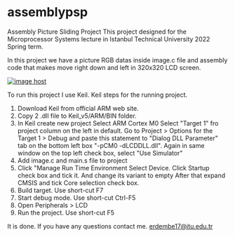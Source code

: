 # assemblypsp
Assembly Picture Sliding Project
This project designed for the Microprocessor Systems lecture in Istanbul Technical University 2022 Spring term.

In this project we have a picture RGB datas inside image.c file and assembly code that makes move right down and left in 320x320 LCD screen.


<a href="https://imgbox.com/YMseu6JI" target="_blank"><img src="https://thumbs2.imgbox.com/e8/67/YMseu6JI_t.png" alt="image host"/></a>


To run this project I use Keil.
Keil steps for the running project.
  1. Download Keil from official ARM web site.
  2. Copy 2 .dll file to Keil_v5/ARM/BIN folder.
  3. In Keil create new project 
        Select ARM Cortex M0
        Select "Target 1" fro project column on the left in default.
          Go to Project > Options for the Target 1 > Debug and paste this statement to "Dialog DLL Parameter" tab on the bottom left box "-pCM0 -dLCDDLL.dll".
          Again in same window on the top left check box, select "Use Simulator"
  4. Add image.c and main.s file to project
  5. Click "Manage Run Time Environment
      Select Device. Click Startup check box and tick it. And change its variant to empty
      After that expand CMSIS and tick Core selection check box.
   6. Build target. Use short-cut F7
   7. Start debug mode. Use short-cut Ctrl-F5 
   8. Open Peripherals > LCD
   9. Run the project. Use short-cut F5


It is done. If you have any questions contact me. erdembe17@itu.edu.tr
   
 
